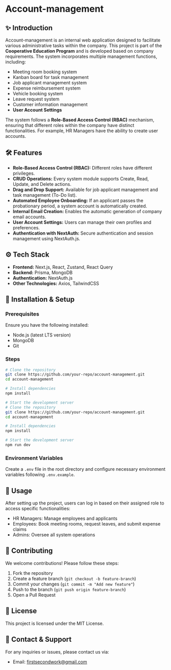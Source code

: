 # Account-management

## ✨ Introduction

Account-management is an internal web application designed to facilitate various administrative tasks within the company. This project is part of the **Cooperative Education Program** and is developed based on company requirements. The system incorporates multiple management functions, including:

- Meeting room booking system
- Kanban board for task management
- Job applicant management system
- Expense reimbursement system
- Vehicle booking system
- Leave request system
- Customer information management
- **User Account Settings**

The system follows a **Role-Based Access Control (RBAC)** mechanism, ensuring that different roles within the company have distinct functionalities. For example, HR Managers have the ability to create user accounts.

## 🛠️ Features

- **Role-Based Access Control (RBAC):** Different roles have different privileges.
- **CRUD Operations:** Every system module supports Create, Read, Update, and Delete actions.
- **Drag and Drop Support:** Available for job applicant management and task management (To-Do list).
- **Automated Employee Onboarding:** If an applicant passes the probationary period, a system account is automatically created.
- **Internal Email Creation:** Enables the automatic generation of company email accounts.
- **User Account Settings:** Users can manage their own profiles and preferences.
- **Authentication with NextAuth:** Secure authentication and session management using NextAuth.js.

## ⚙️ Tech Stack

- **Frontend:** Next.js, React, Zustand, React Query
- **Backend:** Prisma, MongoDB
- **Authentication:** NextAuth.js
- **Other Technologies:** Axios, TailwindCSS

## 🔧 Installation & Setup

### Prerequisites

Ensure you have the following installed:

- Node.js (latest LTS version)
- MongoDB
- Git

### Steps

```bash
# Clone the repository
git clone https://github.com/your-repo/account-management.git
cd account-management

# Install dependencies
npm install

# Start the development server
# Clone the repository
git clone https://github.com/your-repo/account-management.git
cd account-management

# Install dependencies
npm install

# Start the development server
npm run dev
```

### Environment Variables

Create a `.env` file in the root directory and configure necessary environment variables following `.env.example`.

## 🌟 Usage

After setting up the project, users can log in based on their assigned role to access specific functionalities:

- HR Managers: Manage employees and applicants
- Employees: Book meeting rooms, request leaves, and submit expense claims
- Admins: Oversee all system operations

## 📝 Contributing

We welcome contributions! Please follow these steps:

1. Fork the repository
2. Create a feature branch (`git checkout -b feature-branch`)
3. Commit your changes (`git commit -m "Add new feature"`)
4. Push to the branch (`git push origin feature-branch`)
5. Open a Pull Request

## 📢 License

This project is licensed under the MIT License.

## 💬 Contact & Support

For any inquiries or issues, please contact us via:

- Email: <firstsecondwork@gmail.com>
